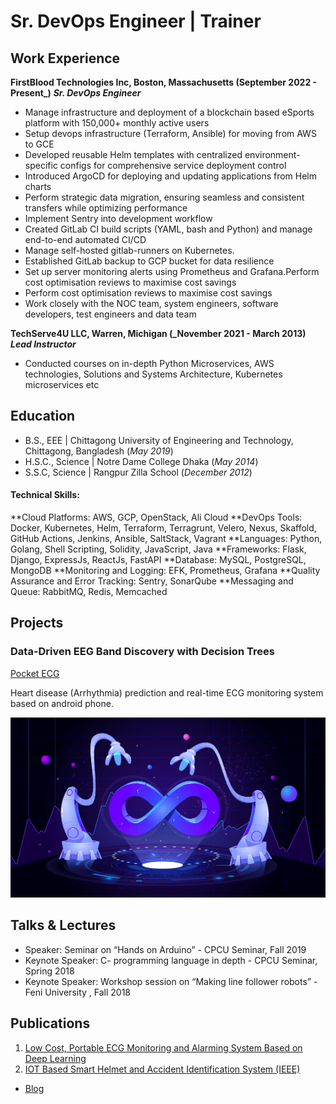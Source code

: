# Sr. DevOps Engineer | Trainer

## Work Experience
**FirstBlood Technologies Inc, Boston, Massachusetts  (September 2022 - Present_)**
***Sr. DevOps Engineer***
- Manage infrastructure and deployment of a blockchain based eSports platform with 150,000+ monthly active users
- Setup devops infrastructure (Terraform, Ansible) for moving from AWS to GCE
- Developed reusable Helm templates with centralized environment-specific configs for comprehensive service deployment control
- Introduced ArgoCD for deploying and updating applications from Helm charts
- Perform strategic data migration, ensuring seamless and consistent transfers while optimizing performance
- Implement Sentry into development workflow
- Created GitLab CI build scripts (YAML, bash and Python) and manage end-to-end automated CI/CD
- Manage self-hosted gitlab-runners on Kubernetes.
- Established GitLab backup to GCP bucket for data resilience
- Set up server monitoring alerts using Prometheus and Grafana.Perform cost optimisation reviews to maximise cost savings
- Perform cost optimisation reviews to maximise cost savings
- Work closely with the NOC team, system engineers, software developers, test engineers and data team


**TechServe4U LLC, Warren, Michigan (_November 2021 - March 2013)**
***Lead Instructor***
- Conducted courses on in-depth Python Microservices, AWS technologies, Solutions and Systems Architecture, Kubernetes microservices etc

## Education 			        		
- B.S., EEE | Chittagong University of Engineering and Technology, Chittagong, Bangladesh (_May 2019_)
- H.S.C., Science | Notre Dame College Dhaka (_May 2014_)								       		
- S.S.C, Science	| Rangpur Zilla School (_December 2012_)	

#### Technical Skills: 
**Cloud Platforms: AWS, GCP, OpenStack, Ali Cloud
**DevOps Tools: Docker, Kubernetes, Helm, Terraform, Terragrunt, Velero, Nexus, Skaffold, GitHub Actions, Jenkins, Ansible, SaltStack, Vagrant
**Languages: Python, Golang, Shell Scripting, Solidity, JavaScript, Java
**Frameworks: Flask, Django, ExpressJs, ReactJs, FastAPI
**Database: MySQL, PostgreSQL, MongoDB
**Monitoring and Logging: EFK, Prometheus, Grafana
**Quality Assurance and Error Tracking: Sentry, SonarQube
**Messaging and Queue: RabbitMQ, Redis, Memcached

## Projects
### Data-Driven EEG Band Discovery with Decision Trees
[Pocket ECG](https://github.com/ahsan0608/PocketECG)

Heart disease (Arrhythmia) prediction and real-time ECG monitoring system based on android phone.

![EEG Band Discovery](/assets/img/eeg_band_discovery.jpg)


## Talks & Lectures
- Speaker: Seminar on “Hands on Arduino” - CPCU Seminar, Fall 2019
- Keynote Speaker: C- programming language in depth - CPCU Seminar, Spring 2018
- Keynote Speaker: Workshop session on “Making line follower robots” - Feni University , Fall 2018


## Publications
1. [Low Cost, Portable ECG Monitoring and Alarming System Based on Deep Learning](https://www.researchgate.net/publication/342168865_Low_Cost_Portable_ECG_Monitoring_and_Alarming_System_Based_on_Deep_Learning)
2. [IOT Based Smart Helmet and Accident Identification System (IEEE) ](https://www.researchgate.net/publication/342168857_IoT_Based_Smart_Helmet_and_Accident_Identification_System)

- [Blog](https://medium.com/@ahsan0608)
